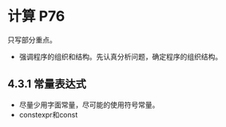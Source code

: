# 计算 P76

只写部分重点。

- 强调程序的组织和结构。先认真分析问题，确定程序的组织结构。

## 4.3.1 常量表达式

- 尽量少用字面常量，尽可能的使用符号常量。
- constexpr和const

